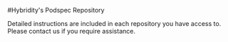 #Hybridity's Podspec Repository

Detailed instructions are included in each repository you have access to. 
Please contact us if you require assistance. 
